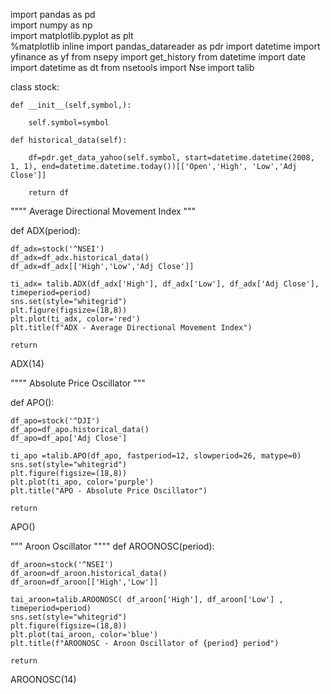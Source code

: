 import pandas as pd  
import numpy as np  
import matplotlib.pyplot as plt  
%matplotlib inline
import pandas_datareader as pdr
import datetime 
import yfinance as yf
from nsepy import get_history
from datetime import date
import datetime as dt
from nsetools import Nse
import talib

class stock:
    
    def __init__(self,symbol,):
        
        self.symbol=symbol
  
    def historical_data(self):
        
        df=pdr.get_data_yahoo(self.symbol, start=datetime.datetime(2008, 1, 1), end=datetime.datetime.today())[['Open','High', 'Low','Adj Close']]
        
        return df
        
""""
Average Directional Movement Index
"""

def ADX(period):
   
    df_adx=stock('^NSEI')
    df_adx=df_adx.historical_data()
    df_adx=df_adx[['High','Low','Adj Close']]

    ti_adx= talib.ADX(df_adx['High'], df_adx['Low'], df_adx['Adj Close'], timeperiod=period)
    sns.set(style="whitegrid")
    plt.figure(figsize=(18,8))
    plt.plot(ti_adx, color='red')
    plt.title(f"ADX - Average Directional Movement Index")
    
    return

ADX(14)

""""
Absolute Price Oscillator
"""

def APO():
    
    df_apo=stock('^DJI')
    df_apo=df_apo.historical_data()
    df_apo=df_apo['Adj Close']
    
    ti_apo =talib.APO(df_apo, fastperiod=12, slowperiod=26, matype=0)
    sns.set(style="whitegrid")
    plt.figure(figsize=(18,8))
    plt.plot(ti_apo, color='purple')
    plt.title("APO - Absolute Price Oscillator")
    
    return

APO()

"""
Aroon Oscillator
""""
def AROONOSC(period):
    
    df_aroon=stock('^NSEI')
    df_aroon=df_aroon.historical_data()
    df_aroon=df_aroon[['High','Low']]
    
    tai_aroon=talib.AROONOSC( df_aroon['High'], df_aroon['Low'] , timeperiod=period)
    sns.set(style="whitegrid")
    plt.figure(figsize=(18,8))
    plt.plot(tai_aroon, color='blue')
    plt.title(f"AROONOSC - Aroon Oscillator of {period} period")
    
    return

AROONOSC(14)
